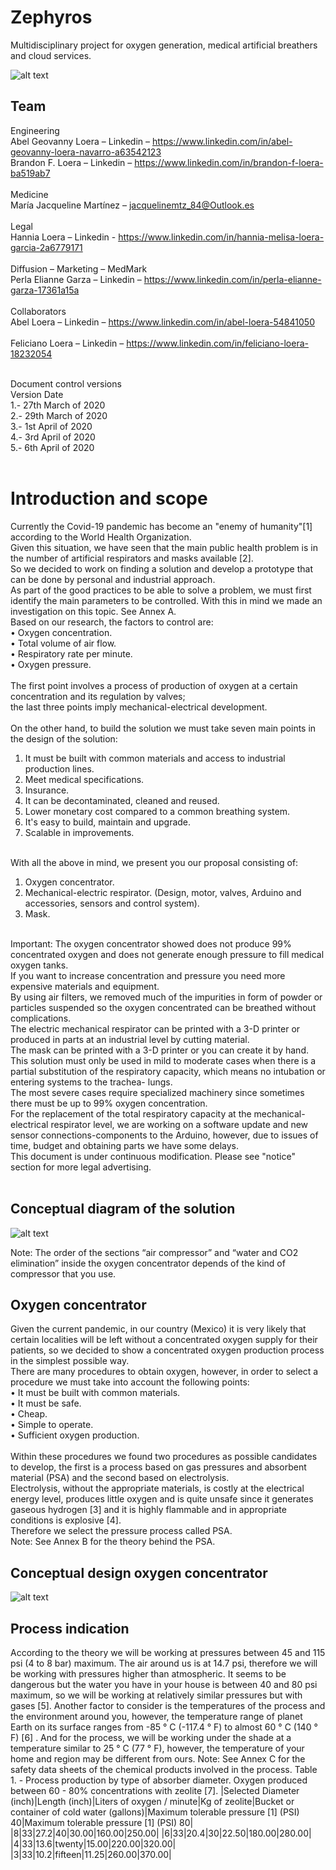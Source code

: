 # Zephyros
Multidisciplinary project for oxygen generation, medical artificial breathers and cloud services. <br />

![alt text](https://github.com/BrandonLG/Zephyros/blob/master/Images/Zephyros_explanation.JPG?raw=true)

## Team <br />
Engineering <br />
Abel Geovanny Loera – Linkedin – https://www.linkedin.com/in/abel-geovanny-loera-navarro-a63542123 <br />
Brandon F. Loera – Linkedin – https://www.linkedin.com/in/brandon-f-loera-ba519ab7 <br /> <br />
Medicine <br />
María Jacqueline Martínez – jacquelinemtz_84@Outlook.es <br /> <br />
Legal <br />
Hannia Loera – Linkedin - https://www.linkedin.com/in/hannia-melisa-loera-garcia-2a6779171 <br /> <br />
Diffusion – Marketing – MedMark <br />
Perla Elianne Garza – Linkedin – https://www.linkedin.com/in/perla-elianne-garza-17361a15a <br /> <br />
Collaborators <br />
Abel Loera – Linkedin – https://www.linkedin.com/in/abel-loera-54841050 <br /> <br />
Feliciano Loera – Linkedin – https://www.linkedin.com/in/feliciano-loera-18232054 <br /> <br />

Document control versions <br />
Version	Date <br />
1.-	27th March of 2020 <br />
2.-	29th March of 2020 <br />
3.-	1st April of 2020 <br />
4.-	3rd April of 2020 <br />
5.-	6th April of 2020 <br /> <br />
	
# Introduction and scope
Currently the Covid-19 pandemic has become an "enemy of humanity"[1] according to the World Health Organization. <br />
Given this situation, we have seen that the main public health problem is in the number of artificial respirators and masks available [2]. <br />
So we decided to work on finding a solution and develop a prototype that can be done by personal and industrial approach.<br />
As part of the good practices to be able to solve a problem, we must first identify the main parameters to be controlled. 
With this in mind we made an investigation on this topic. See Annex A. <br />
Based on our research, the factors to control are: <br />
•	Oxygen concentration. <br />
•	Total volume of air flow. <br />
•	Respiratory rate per minute. <br />
•	Oxygen pressure. <br /> <br />
The first point involves a process of production of oxygen at a certain concentration and its regulation by valves; <br />
the last three points imply mechanical-electrical development. <br /><br />
On the other hand, to build the solution we must take seven main points in the design of the solution: <br />
1.	It must be built with common materials and access to industrial production lines. <br />
2.	Meet medical specifications. <br />
3.	Insurance. <br />
4.	It can be decontaminated, cleaned and reused. <br />
5.	Lower monetary cost compared to a common breathing system. <br />
6.	It's easy to build, maintain and upgrade. <br />
7.	Scalable in improvements. <br /><br />

With all the above in mind, we present you our proposal consisting of: <br />
1.	Oxygen concentrator. <br />
2.	Mechanical-electric respirator. (Design, motor, valves, Arduino and accessories, sensors and control system). <br />
3.	Mask. <br /><br />

Important:
The oxygen concentrator showed does not produce 99% concentrated oxygen and does not generate enough pressure to fill medical oxygen tanks. <br />
If you want to increase concentration and pressure you need more expensive materials and equipment. <br />
By using air filters, we removed much of the impurities in form of powder or particles suspended so the oxygen concentrated can be breathed without complications. <br />
The electric mechanical respirator can be printed with a 3-D printer or produced in parts at an industrial level by cutting material. <br />
The mask can be printed with a 3-D printer or you can create it by hand. <br />
This solution must only be used in mild to moderate cases when there is a partial substitution of the respiratory capacity, which means no intubation or entering systems to the trachea- lungs. <br />
The most severe cases require specialized machinery since sometimes there must be up to 99% oxygen concentration. <br />
For the replacement of the total respiratory capacity at the mechanical-electrical respirator level, we are working on a software update and new sensor connections-components to the Arduino, however, due to issues of time, budget and obtaining parts we have some delays. <br />
This document is under continuous modification. Please see "notice" section for more legal advertising. <br /><br />

## Conceptual diagram of the solution

 ![alt text](https://github.com/BrandonLG/Zephyros/blob/master/Images/Zephyros_solution.JPG?raw=true)

Note: The order of the sections “air compressor” and “water and CO2 elimination” inside the oxygen concentrator depends of the kind of compressor that you use.

## Oxygen concentrator
Given the current pandemic, in our country (Mexico) it is very likely that certain localities will be left without a concentrated oxygen supply for their patients, so we decided to show a concentrated oxygen production process in the simplest possible way. <br />
There are many procedures to obtain oxygen, however, in order to select a procedure we must take into account the following points: <br />
•	It must be built with common materials. <br />
•	It must be safe. <br />
•	Cheap. <br />
•	Simple to operate. <br />
•	Sufficient oxygen production. <br /><br />
Within these procedures we found two procedures as possible candidates to develop, the first is a process based on gas pressures and absorbent material (PSA) and the second based on electrolysis. <br />
Electrolysis, without the appropriate materials, is costly at the electrical energy level, produces little oxygen and is quite unsafe since it generates gaseous hydrogen [3] and it is highly flammable and in appropriate conditions is explosive [4]. <br />
Therefore we select the pressure process called PSA. <br />
Note: See Annex B for the theory behind the PSA. <br />

## Conceptual design oxygen concentrator
![alt text](https://github.com/BrandonLG/Zephyros/blob/master/Images/Oxygen_concentrator.png?raw=true)

## Process indication
According to the theory we will be working at pressures between 45 and 115 psi (4 to 8 bar) maximum. The air around us is at 14.7 psi, therefore we will be working with pressures higher than atmospheric.
It seems to be dangerous but the water you have in your house is between 40 and 80 psi maximum, so we will be working at relatively similar pressures but with gases [5].
Another factor to consider is the temperatures of the process and the environment around you, however, the temperature range of planet Earth on its surface ranges from -85 ° C (-117.4 ° F) to almost 60 ° C (140 ° F) [6] .
And for the process, we will be working under the shade at a temperature similar to 25 ° C (77 ° F), however, the temperature of your home and region may be different from ours.
Note: See Annex C for the safety data sheets of the chemical products involved in the process.
Table 1. - Process production by type of absorber diameter. Oxygen produced between 60 - 80% concentrations with zeolite [7].
|Selected Diameter (inch)|Length (inch)|Liters of oxygen / minute|Kg of zeolite|Bucket or container of cold water (gallons)|Maximum tolerable pressure [1] (PSI) 40|Maximum tolerable pressure [1] (PSI) 80|
|8|33|27.2|40|30.00|160.00|250.00|
|6|33|20.4|30|22.50|180.00|280.00|
|4|33|13.6|twenty|15.00|220.00|320.00|
|3|33|10.2|fifteen|11.25|260.00|370.00|



